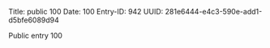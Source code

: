 Title: public 100
Date: 100
Entry-ID: 942
UUID: 281e6444-e4c3-590e-add1-d5bfe6089d94

Public entry 100
